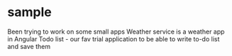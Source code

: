 # sample
Been trying to work on some small apps
Weather service is a weather app in Angular
Todo list - our fav trial application to be able to write to-do list and save them
